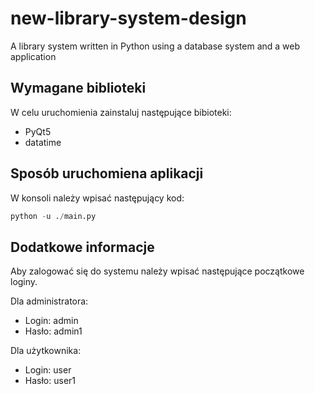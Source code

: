 # new-library-system-design
A library system written in Python using a database system and a web application


## Wymagane biblioteki
W celu uruchomienia zainstaluj następujące bibioteki: 
- PyQt5
- datatime

## Sposób uruchomiena aplikacji

W konsoli należy wpisać następujący kod: 
```python
python -u ./main.py
```
## Dodatkowe informacje 

Aby zalogować się do systemu należy wpisać następujące początkowe loginy.

Dla administratora:
- Login: admin
- Hasło: admin1

Dla użytkownika: 
- Login: user
- Hasło: user1 

